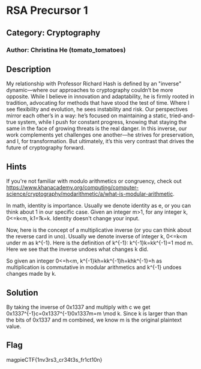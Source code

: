 # RSA Precursor 1
## Category: Cryptography
### Author: Christina He (tomato_tomatoes)

## Description
My relationship with Professor Richard Hash is defined by an "inverse" dynamic—where our approaches to cryptography couldn’t be more opposite. While I believe in innovation and adaptability, he is firmly rooted in tradition, advocating for methods that have stood the test of time. Where I see flexibility and evolution, he sees instability and risk. Our perspectives mirror each other’s in a way: he’s focused on maintaining a static, tried-and-true system, while I push for constant progress, knowing that staying the same in the face of growing threats is the real danger. In this inverse, our work complements yet challenges one another—he strives for preservation, and I, for transformation. But ultimately, it’s this very contrast that drives the future of cryptography forward.


## Hints

If you're not familiar with modulo arithmetics or congruency, check out https://www.khanacademy.org/computing/computer-science/cryptography/modarithmetic/a/what-is-modular-arithmetic.

In math, identity is importance. Usually we denote identity as e, or you can think about 1 in our specific case.
Given an integer m>1, for any integer k, 0<=k<m, k*1=1*k=k. Identity doesn't change your input.

Now, here is the concept of a multiplicative inverse (or you can think about the reverse card in uno).
Usually we denote inverse of integer k, 0<=k<m under m as k^{-1}. Here is the definition of k^{-1}:
k^{-1}k=kk^{-1}=1 mod m. Here we see that the inverse undoes what changes k did.

So given an integer 0<=h<m, k^{-1}kh=kk^{-1}h=khk^{-1}=h as multiplication is commutative in modular arithmetics and k^{-1} undoes changes made by k.

## Solution
By taking the inverse of 0x1337 and multiply with c we get 0x1337^{-1}c=0x1337^{-1}0x1337m=m \mod k. Since k is larger than than the bits of 0x1337 and m combined, we know m is the original plaintext value.

## Flag
magpieCTF{1nv3rs3_cr34t3s_fr1ct10n}
